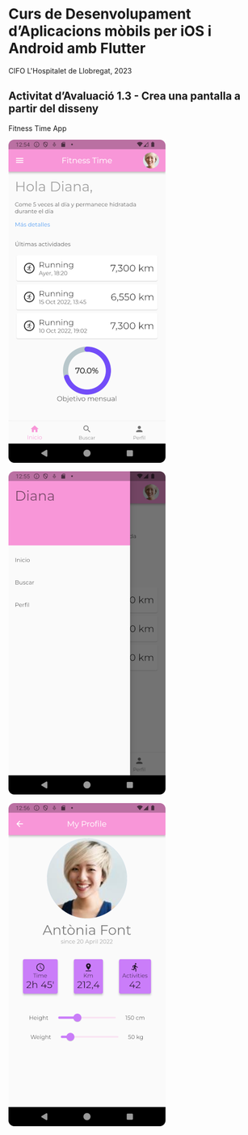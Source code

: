 # Curs de Desenvolupament d’Aplicacions mòbils per iOS i Android amb Flutter

CIFO L'Hospitalet de Llobregat, 2023

## Activitat d’Avaluació 1.3 - Crea una pantalla a partir del disseny

Fitness Time App

![Screenshot_20231123_125512.png](/screenshots/scaled/Screenshot_20231123_125512.png)

![Screenshot_20231123_125551.png](/screenshots/scaled/Screenshot_20231123_125551.png)

![Screenshot_20231123_125618.png](/screenshots/scaled/Screenshot_20231123_125618.png)

